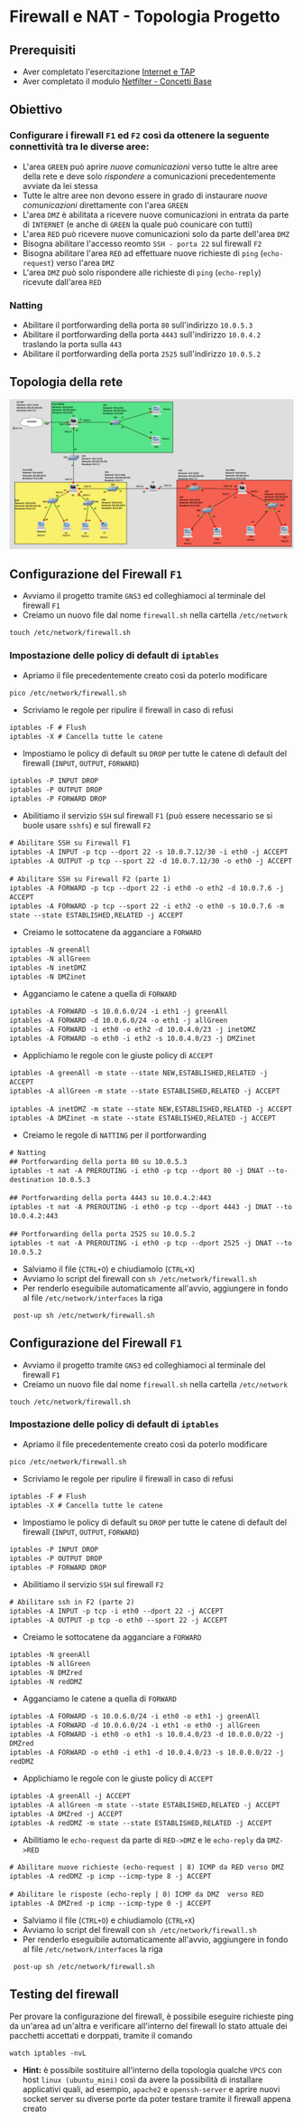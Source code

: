 # Firewall e NAT - Topologia Progetto

## Prerequisiti
- Aver completato l'esercitazione [Internet e TAP](https://github.com/fpacenza/Fondamenti-di-Reti-e-Sicurezza-Informatica/tree/main/Internet%20e%20TAP)
- Aver completato il modulo [Netfilter - Concetti Base](https://github.com/fpacenza/Fondamenti-di-Reti-e-Sicurezza-Informatica/tree/main/Netfilter)

## Obiettivo
### Configurare i firewall `F1` ed `F2` così da ottenere la seguente connettività tra le diverse aree:
- L'area `GREEN` può aprire *nuove comunicazioni* verso tutte le altre aree della rete e deve solo *rispondere* a comunicazioni precedentemente avviate da lei stessa
- Tutte le altre aree non devono essere in grado di instaurare *nuove comunicazioni* direttamente con l'area `GREEN`
- L'area `DMZ` è abilitata a ricevere nuove comunicazioni in entrata da parte di `INTERNET` (e anche di `GREEN` la quale può counicare con tutti)
- L'area `RED` può ricevere nuove comunicazioni solo da parte dell'area `DMZ`
- Bisogna abilitare l'accesso reomto `SSH - porta 22` sul firewall `F2`
- Bisogna abilitare l'area `RED` ad effettuare nuove richieste di `ping` (`echo-request`) verso l'area `DMZ`
- L'area `DMZ` può solo rispondere alle richieste di `ping` (`echo-reply`) ricevute dall'area `RED` 

### Natting
- Abilitare il portforwarding della porta `80` sull'indirizzo `10.0.5.3`
- Abilitare il portforwarding della porta `4443` sull'indirizzo `10.0.4.2` traslando la porta sulla `443`
- Abilitare il portforwarding della porta `2525` sull'indirizzo `10.0.5.2`

## Topologia della rete
![alt text](https://github.com/fpacenza/Fondamenti-di-Reti-e-Sicurezza-Informatica/blob/main/Routing/project_topology_gns3.png?raw=true)

## Configurazione del Firewall `F1`
- Avviamo il progetto tramite `GNS3` ed colleghiamoci al terminale del firewall `F1`
- Creiamo un nuovo file dal nome `firewall.sh` nella cartella `/etc/network`
```console
touch /etc/network/firewall.sh
```

### Impostazione delle policy di default di `iptables`
- Apriamo il file precedentemente creato così da poterlo modificare
```console
pico /etc/network/firewall.sh
```

- Scriviamo le regole per ripulire il firewall in caso di refusi
```console
iptables -F # Flush
iptables -X # Cancella tutte le catene
```

- Impostiamo le policy di default su `DROP` per tutte le catene di default del firewall (`INPUT`, `OUTPUT`, `FORWARD`) 
```console
iptables -P INPUT DROP
iptables -P OUTPUT DROP
iptables -P FORWARD DROP
```

- Abilitiamo il servizio `SSH` sul firewall `F1` (può essere necessario se si buole usare `sshfs`) e sul firewall `F2` 
```console
# Abilitare SSH su Firewall F1
iptables -A INPUT -p tcp --dport 22 -s 10.0.7.12/30 -i eth0 -j ACCEPT
iptables -A OUTPUT -p tcp --sport 22 -d 10.0.7.12/30 -o eth0 -j ACCEPT

# Abilitare SSH su Firewall F2 (parte 1)
iptables -A FORWARD -p tcp --dport 22 -i eth0 -o eth2 -d 10.0.7.6 -j ACCEPT
iptables -A FORWARD -p tcp --sport 22 -i eth2 -o eth0 -s 10.0.7.6 -m state --state ESTABLISHED,RELATED -j ACCEPT
```

- Creiamo le sottocatene da agganciare a `FORWARD`
```console
iptables -N greenAll
iptables -N allGreen
iptables -N inetDMZ
iptables -N DMZinet
```

- Agganciamo le catene a quella di `FORWARD`
```console
iptables -A FORWARD -s 10.0.6.0/24 -i eth1 -j greenAll
iptables -A FORWARD -d 10.0.6.0/24 -o eth1 -j allGreen
iptables -A FORWARD -i eth0 -o eth2 -d 10.0.4.0/23 -j inetDMZ
iptables -A FORWARD -o eth0 -i eth2 -s 10.0.4.0/23 -j DMZinet
```

- Applichiamo le regole con le giuste policy di `ACCEPT`
```console
iptables -A greenAll -m state --state NEW,ESTABLISHED,RELATED -j ACCEPT
iptables -A allGreen -m state --state ESTABLISHED,RELATED -j ACCEPT

iptables -A inetDMZ -m state --state NEW,ESTABLISHED,RELATED -j ACCEPT
iptables -A DMZinet -m state --state ESTABLISHED,RELATED -j ACCEPT
```

- Creiamo le regole di `NATTING` per il portforwarding
```console
# Natting
## Portforwarding della porta 80 su 10.0.5.3
iptables -t nat -A PREROUTING -i eth0 -p tcp --dport 80 -j DNAT --to-destination 10.0.5.3

## Portforwarding della porta 4443 su 10.0.4.2:443
iptables -t nat -A PREROUTING -i eth0 -p tcp --dport 4443 -j DNAT --to 10.0.4.2:443

## Portforwarding della porta 2525 su 10.0.5.2
iptables -t nat -A PREROUTING -i eth0 -p tcp --dport 2525 -j DNAT --to 10.0.5.2
```

- Salviamo il file (`CTRL+O`) e chiudiamolo (`CTRL+X`)
- Avviamo lo script del firewall con `sh /etc/network/firewall.sh`
- Per renderlo eseguibile automaticamente all'avvio, aggiungere in fondo al file `/etc/network/interfaces` la riga
```console
 post-up sh /etc/network/firewall.sh
```

## Configurazione del Firewall `F1`
- Avviamo il progetto tramite `GNS3` ed colleghiamoci al terminale del firewall `F1`
- Creiamo un nuovo file dal nome `firewall.sh` nella cartella `/etc/network`
```console
touch /etc/network/firewall.sh
```

### Impostazione delle policy di default di `iptables`
- Apriamo il file precedentemente creato così da poterlo modificare
```console
pico /etc/network/firewall.sh
```

- Scriviamo le regole per ripulire il firewall in caso di refusi
```console
iptables -F # Flush
iptables -X # Cancella tutte le catene
```

- Impostiamo le policy di default su `DROP` per tutte le catene di default del firewall (`INPUT`, `OUTPUT`, `FORWARD`) 
```console
iptables -P INPUT DROP
iptables -P OUTPUT DROP
iptables -P FORWARD DROP
```

- Abilitiamo il servizio `SSH` sul firewall `F2` 
```console
# Abilitare ssh in F2 (parte 2)
iptables -A INPUT -p tcp -i eth0 --dport 22 -j ACCEPT 
iptables -A OUTPUT -p tcp -o eth0 --sport 22 -j ACCEPT 
```

- Creiamo le sottocatene da agganciare a `FORWARD`
```console
iptables -N greenAll
iptables -N allGreen
iptables -N DMZred
iptables -N redDMZ
```

- Agganciamo le catene a quella di `FORWARD`
```console
iptables -A FORWARD -s 10.0.6.0/24 -i eth0 -o eth1 -j greenAll
iptables -A FORWARD -d 10.0.6.0/24 -i eth1 -o eth0 -j allGreen
iptables -A FORWARD -i eth0 -o eth1 -s 10.0.4.0/23 -d 10.0.0.0/22 -j DMZred
iptables -A FORWARD -o eth0 -i eth1 -d 10.0.4.0/23 -s 10.0.0.0/22 -j redDMZ
```

- Applichiamo le regole con le giuste policy di `ACCEPT`
```console
iptables -A greenAll -j ACCEPT
iptables -A allGreen -m state --state ESTABLISHED,RELATED -j ACCEPT
iptables -A DMZred -j ACCEPT
iptables -A redDMZ -m state --state ESTABLISHED,RELATED -j ACCEPT
```

- Abilitiamo le `echo-request` da parte di `RED->DMZ` e le `echo-reply` da `DMZ->RED`
```console
# Abilitare nuove richieste (echo-request | 8) ICMP da RED verso DMZ
iptables -A redDMZ -p icmp --icmp-type 8 -j ACCEPT

# Abilitare le risposte (echo-reply | 0) ICMP da DMZ  verso RED
iptables -A DMZred -p icmp --icmp-type 0 -j ACCEPT
```

- Salviamo il file (`CTRL+O`) e chiudiamolo (`CTRL+X`)
- Avviamo lo script del firewall con `sh /etc/network/firewall.sh`
- Per renderlo eseguibile automaticamente all'avvio, aggiungere in fondo al file `/etc/network/interfaces` la riga
```console
 post-up sh /etc/network/firewall.sh
```


## Testing del firewall
Per provare la configurazione del firewall, è possibile eseguire richieste ping da un'area ad un'altra e verificare all'interno del firewall lo stato attuale dei pacchetti accettati e dorppati, tramite il comando 
```console
watch iptables -nvL
```
- **Hint:** è possibile sostituire all'interno della topologia qualche `VPCS` con host `linux (ubuntu_mini)` così da avere la possibilità di installare applicativi quali, ad esempio, `apache2` e `openssh-server` e aprire nuovi socket server su diverse porte da poter testare tramite il firewall appena creato

